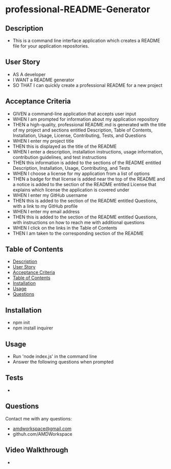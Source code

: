 # professional-README-Generator

## Description
- This is a command line interface application which creates a README file for your application repositories.

## User Story
- AS A developer
- I WANT a README generator
- SO THAT I can quickly create a professional README for a new project

## Acceptance Criteria
- GIVEN a command-line application that accepts user input
- WHEN I am prompted for information about my application repository
- THEN a high-quality, professional README.md is generated with the title of my project and sections entitled Description, Table of Contents, Installation, Usage, License, Contributing, Tests, and Questions
- WHEN I enter my project title
- THEN this is displayed as the title of the README
- WHEN I enter a description, installation instructions, usage information, contribution guidelines, and test instructions
- THEN this information is added to the sections of the README entitled Description, Installation, Usage, Contributing, and Tests
- WHEN I choose a license for my application from a list of options
- THEN a badge for that license is added near the top of the README and a notice is added to the section of the README entitled License that explains which license the application is covered under
- WHEN I enter my GitHub username
- THEN this is added to the section of the README entitled Questions, with a link to my GitHub profile
- WHEN I enter my email address
- THEN this is added to the section of the README entitled Questions, with instructions on how to reach me with additional questions
- WHEN I click on the links in the Table of Contents
- THEN I am taken to the corresponding section of the README



## Table of Contents
* [Description](#description)
* [User Story](#userstory)
* [Acceptance Criteria](#acceptancecriteria)
* [Table of Contents](#tableofcontents)
* [Installation](#installation)
* [Usage](#usage)
* [Questions](#questions)

## Installation
- npm init
- npm install inquirer

## Usage
- Run 'node index.js' in the command line
- Answer the following questions when prompted

## Tests
-

## Questions
Contact me with any questions:
- amdworkspace@gmail.com
- githuh.com/AMDWorkspace

## Video Walkthrough
-
